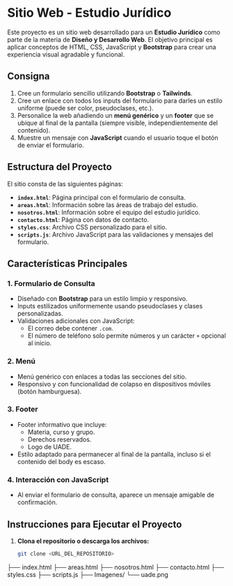 # Sitio Web - Estudio Jurídico

Este proyecto es un sitio web desarrollado para un **Estudio Jurídico** como parte de la materia de **Diseño y Desarrollo Web**. El objetivo principal es aplicar conceptos de HTML, CSS, JavaScript y **Bootstrap** para crear una experiencia visual agradable y funcional.

## Consigna

1. Cree un formulario sencillo utilizando **Bootstrap** o **Tailwinds**.
2. Cree un enlace con todos los inputs del formulario para darles un estilo uniforme (puede ser color, pseudoclases, etc.).
3. Personalice la web añadiendo un **menú genérico** y un **footer** que se ubique al final de la pantalla (siempre visible, independientemente del contenido).
4. Muestre un mensaje con **JavaScript** cuando el usuario toque el botón de enviar el formulario.

## Estructura del Proyecto

El sitio consta de las siguientes páginas:

- **`index.html`**: Página principal con el formulario de consulta.
- **`areas.html`**: Información sobre las áreas de trabajo del estudio.
- **`nosotros.html`**: Información sobre el equipo del estudio jurídico.
- **`contacto.html`**: Página con datos de contacto.
- **`styles.css`**: Archivo CSS personalizado para el sitio.
- **`scripts.js`**: Archivo JavaScript para las validaciones y mensajes del formulario.

## Características Principales

### 1. **Formulario de Consulta**
- Diseñado con **Bootstrap** para un estilo limpio y responsivo.
- Inputs estilizados uniformemente usando pseudoclases y clases personalizadas.
- Validaciones adicionales con JavaScript:
  - El correo debe contener `.com`.
  - El número de teléfono solo permite números y un carácter `+` opcional al inicio.

### 2. **Menú**
- Menú genérico con enlaces a todas las secciones del sitio.
- Responsivo y con funcionalidad de colapso en dispositivos móviles (botón hamburguesa).

### 3. **Footer**
- Footer informativo que incluye:
  - Materia, curso y grupo.
  - Derechos reservados.
  - Logo de UADE.
- Estilo adaptado para permanecer al final de la pantalla, incluso si el contenido del body es escaso.

### 4. **Interacción con JavaScript**
- Al enviar el formulario de consulta, aparece un mensaje amigable de confirmación.

## Instrucciones para Ejecutar el Proyecto

1. **Clona el repositorio o descarga los archivos:**
   ```bash
   git clone <URL_DEL_REPOSITORIO>


├── index.html
├── areas.html
├── nosotros.html
├── contacto.html
├── styles.css
├── scripts.js
├── Imagenes/
    └── uade.png
